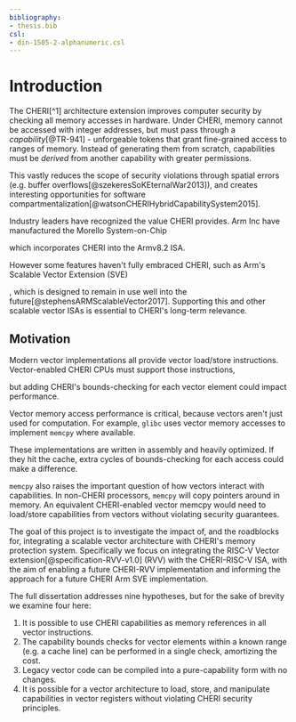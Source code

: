 ```yaml
---
bibliography:
- thesis.bib
csl:
- din-1505-2-alphanumeric.csl
---
```


# Introduction

The CHERI[^1] architecture extension improves computer
security by checking all memory accesses in
hardware.
Under CHERI, memory cannot be accessed with integer addresses, but must pass
through a *capability*[@TR-941] - unforgeable tokens
that grant fine-grained access to ranges of memory. Instead of
generating them from scratch, capabilities must be *derived* from
another capability with greater permissions.
<!-- For example, a capability
giving read-write access to an array of structures can be used to create
a sub-capability granting read-only access to a single element. -->
This
vastly reduces the scope of security violations through spatial errors
(e.g. buffer overflows[@szekeresSoKEternalWar2013]), and creates
interesting opportunities for software
compartmentalization[@watsonCHERIHybridCapabilitySystem2015].

Industry leaders have recognized the value CHERI provides. Arm Inc have
manufactured the Morello System-on-Chip
<!-- , based on their Neoverse N1 CPU, -->
which incorporates CHERI into the Armv8.2 ISA. 
<!-- While this
represents a great step forward, there are still elements on the SoC
that haven't fully embraced CHERI (e.g. the GPU), and architecture
extensions that haven't been investigated in the context of CHERI. -->
However some features haven't fully embraced CHERI, such as 
Arm's Scalable Vector Extension (SVE)
<!-- (introduced in Armv8.2
but not included in Neoverse N1) -->
, which is designed to remain in use
well into the future[@stephensARMScalableVector2017]. Supporting this
and other scalable vector ISAs is essential to CHERI's
long-term relevance.

<!-- In the context of modern computer architecture, vector processing is the
practice of dividing a large hardware register into a *vector* of
multiple *elements* and executing the same operation on each element in
a single instruction[^2]. This data-level parallelism can drastically
increase throughput, particularly for arithmetic-heavy programs.
However, before computing arithmetic, the vectors must be populated with
data. -->

## Motivation

<!-- Modern vector implementations all provide vector load/store instructions
to access a whole vector's worth of memory. These range from simple
contiguous accesses, to
complex indexed accesses. They can also have per-element
semantics, e.g. "elements must be loaded in order, so if one element
fails the preceding elements are still valid"[@specification-RVV-v1.0
Section 7.7]. If CHERI CPUs want to benefit from vector processing's
increased performance and throughput, they must support those
instructions at some level. But adding CHERI's bounds-checking to the
mix may affect these semantics, and could impact performance (e.g.
checking each element's access in turn may be slow). -->
Modern vector implementations all provide vector load/store instructions.
Vector-enabled CHERI CPUs must support those instructions, 
<!-- For CHERI CPUs  to benefit from vector processing's performance and throughput,
they must support those
instructions, -->
but adding CHERI's bounds-checking for each vector element could impact performance.
<!-- (e.g. checking each element's access in turn may be slow). -->

Vector memory access performance is critical, because
vectors aren't just used for computation.
For example, `glibc` uses vector memory accesses to implement `memcpy` where available.
<!-- includes multiple versions of the
function[^3] taking advantage of vector platforms, then selects one to
use at runtime[^4]. -->
These implementations are written in assembly and
heavily optimized. If they hit the cache, extra cycles of bounds-checking for each access could make a difference.

`memcpy` also raises the important question of how vectors
interact with capabilities. In non-CHERI processors, `memcpy` will copy
pointers around in memory. An equivalent CHERI-enabled vector
memcpy would need to load/store
capabilities from vectors without violating security guarantees.
<!-- This may require more constraints - for example, each vector register
likely needs to be at least as large as a single capability. -->
<!-- 
To explore this topic, we focus on the RISC-V Vector
extension[@specification-RVV-v1.0] (shortened to RVV throughout). This has been ratified by RISC-V International and
will be RISC-V's standard vector ISA moving forward.
Studying RVV will allow reference "CHERI-RVV"
implementations to be built for the CHERI project's open-source RISC-V
cores[^6].
RVV is also a *scalable* vector model, where the length of each vector is
implementation-dependent, which has more potential roadblocks than a
fixed-length vector model. Investigating them here will make it
easier for Arm to combine the Scalable Vector Extension with
CHERI. -->

<!-- ## Hypotheses and Aims -->

The goal of this project is to investigate the impact of, and the
roadblocks for, integrating a scalable vector architecture with CHERI's
memory protection system. Specifically we focus on integrating the RISC-V Vector
extension[@specification-RVV-v1.0] (RVV)
with the CHERI-RISC-V ISA, with the aim of enabling a future CHERI-RVV
implementation and informing the approach for a future CHERI Arm SVE
implementation.

The full dissertation addresses nine hypotheses, but for the sake of brevity we examine four here:
1. It is possible to use CHERI capabilities as memory references in all vector instructions.
2. The capability bounds checks for vector elements within a known range (e.g. a cache line) can be performed in a single check, amortizing the cost.
3. Legacy vector code can be compiled into a pure-capability form with no changes.
4. It is possible for a vector architecture to load, store, and manipulate capabilities in vector registers without violating CHERI security principles.


<!-- 
The investigation was carried out by designing and testing a CHERI-RVV
emulator written in Rust, but that is only a single implementation. To
show that CHERI-RVV is viable for a wide range of processors,
we test nine hypotheses (see TODO). -->


